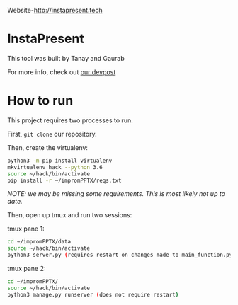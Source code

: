 Website-http://instapresent.tech

# InstaPresent

This tool was built by Tanay and Gaurab

For more info, check out [our devpost](https://devpost.com/software/imprompptx-ultmna)

# How to run

This project requires two processes to run.

First, `git clone` our repository.

Then, create the virtualenv:

```bash
python3 -m pip install virtualenv
mkvirtualenv hack --python 3.6
source ~/hack/bin/activate
pip install -r ~/impromPPTX/reqs.txt
```

*NOTE: we may be missing some requirements. This is most likely not up to date.*

Then, open up tmux and run two sessions:

tmux pane 1:

```bash
cd ~/impromPPTX/data
source ~/hack/bin/activate
python3 server.py (requires restart on changes made to main_function.py)
```

tmux pane 2:

```bash
cd ~/impromPPTX/
source ~/hack/bin/activate
python3 manage.py runserver (does not require restart)
```
